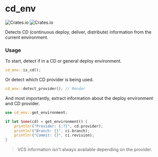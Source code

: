 # cd_env

![Crates.io](https://img.shields.io/crates/v/cd_env) ![Crates.io](https://img.shields.io/crates/d/cd_env)

Detects CD (continuous deploy, deliver, distribute) information from the current environment.

### Usage

To start, detect if in a CD or general deploy environment.

```rust
cd_env::is_cd();
```

Or detect which CD provider is being used.

```rust
cd_env::detect_provider(); // Render
```

And most importantly, extract information about the deploy environment and CD provider.

```rust
use cd_env::get_environment;

if let Some(cd) = get_environment() {
	println!("Provider: {:?}", cd.provider);
	println!("Branch: {}", ci.branch);
	println!("Commit: {}", ci.revision);
}
```

> VCS information isn't always available depending on the provider.

